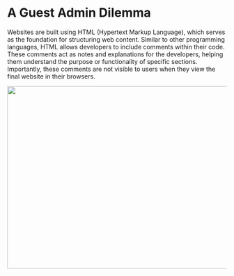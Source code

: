 # A Guest Admin Dilemma

Websites are built using HTML (Hypertext Markup Language), which serves as the foundation for structuring web content. Similar to other programming languages, HTML allows developers to include comments within their code. These comments act as notes and explanations for the developers, helping them understand the purpose or functionality of specific sections. Importantly, these comments are not visible to users when they view the final website in their browsers.

<img height="420" src="Screenshot_from_2024-07-31_14-43-02.png" width="738"/>